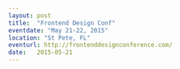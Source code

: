 ```yaml
---
layout: post
title:  "Frontend Design Conf"
eventdate: "May 21-22, 2015"
location: "St Pete, FL"
eventurl: http://frontenddesignconference.com/
date:   2015-05-21
---
```

